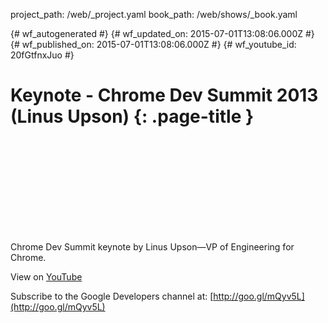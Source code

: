 project_path: /web/_project.yaml
book_path: /web/shows/_book.yaml

{# wf_autogenerated #}
{# wf_updated_on: 2015-07-01T13:08:06.000Z #}
{# wf_published_on: 2015-07-01T13:08:06.000Z #}
{# wf_youtube_id: 20fGtfnxJuo #}

# Keynote - Chrome Dev Summit 2013 (Linus Upson) {: .page-title }


<div class="video-wrapper">
  <iframe class="devsite-embedded-youtube-video" data-video-id="20fGtfnxJuo"
          data-autohide="1" data-showinfo="0" frameborder="0" allowfullscreen>
  </iframe>
</div>

Chrome Dev Summit keynote by Linus Upson—VP of Engineering for Chrome.

View on [YouTube](https://youtu.be/20fGtfnxJuo)

Subscribe to the Google Developers channel at: [http://goo.gl/mQyv5L](http://goo.gl/mQyv5L)
